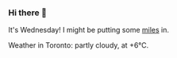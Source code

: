 ### Hi there :wave:

It's Wednesday! I might be putting some [miles](https://www.strava.com/athletes/889963) in.

Weather in Toronto: partly cloudy, at +6°C.
